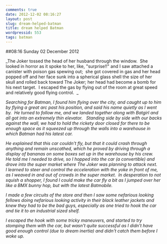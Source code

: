 ```yaml
---
comments: true
date: 2012-12-02 08:16:27
layout: post
slug: dream-helped-batman
title: dream helped Batman
wordpressid: 553
tags: batman
---
```


##08:16 Sunday 02 December 2012

_The Joker tossed the head of her husband through the window.  She looked in horror as it spoke to her, like, "surprise!!" and I saw attached a canister with poison gas spewing out;  she got covered in gas and her head popped off and her face sunk into a spherical glass shell the size of her skull and rolled back toward The Joker; her head had become a bomb for his next target.  I escaped the gas by flying out of the room at great speed and relatively good flying control.  _

_Searching for Batman, I found him flying over the city, and caught up to him by flying a great arc past his position, and said his name quietly as I went by.  He turned to follow me, and we landed together along with Batgirl and all got into an extremely thin elevator.   Standing side by side with our backs against the wall, we had to hold the rickety door closed for there to be enough space as it squeezed up through the walls into a warehouse in which Batman had his latest car._

_He explained that this car couldn't fly, but that it could crash through anything and remain unscathed, which he proved by driving through a display of bananas on some boxes set up in the warehouse by his crew.   He told me I needed to drive, so I hopped into the car (a convertible) and drove into the super market where The Joker was planning to attack next.   I learned to steer and control the acceleration with the yoke in front of me, as I weaved in and out of crowds in the super market.  In desperation to not squish a shopper, I found I *could* make the car fly a bit as I jumped over her like a BMX bunny hop, but with the latest Batmobile._

_I made a few circuits of the store and then I saw some nefarious looking fellows doing nefarious looking activity in their black leather jackets and knew they had to be the bad guys, especially as one tried to hook the car and tie it to an industrial sized shelf._

_I escaped the hook with some tricky maneuvers, and started to try stomping them with the car, but wasn't quite successful as I didn't have good enough control (due to dream inertia) and didn't catch them before I woke up._
